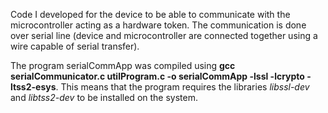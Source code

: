 Code I developed for the device to be able to communicate with the microcontroller acting as a hardware token. The communication is done over serial line (device and microcontroller are connected together using a wire capable of serial transfer).

The program serialCommApp was compiled using **gcc serialCommunicator.c utilProgram.c -o serialCommApp -lssl -lcrypto -ltss2-esys**. This means that the program requires the libraries *libssl-dev* and *libtss2-dev* to be installed on the system.
